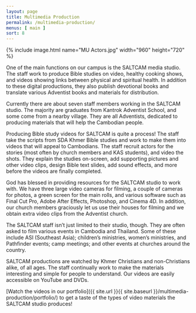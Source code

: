 ```yaml
---
layout: page
title: Multimedia Production
permalink: /multimedia-production/
menus: [ main ]
sort: 8
---
```


{% include image.html name="MU Actors.jpg" width="960" height="720" %}

One of the main functions on our campus is the SALTCAM media studio. The staff
work to produce Bible studies on video, healthy cooking shows, and videos
showing links between physical and spiritual health. In addition to these
digital productions, they also publish devotional books and translate various
Adventist books and materials for distribution.

Currently there are about seven staff members working in the SALTCAM studio. The
majority are graduates from Kantrok Adventist School, and some come from a
nearby village. They are all Adventists, dedicated to producing materials that
will help the Cambodian people.

Producing Bible study videos for SALTCAM is quite a process! The staff take the
scripts from SDA Khmer Bible studies and work to make them into videos that will
appeal to Cambodians. The staff recruit actors for the stories (most often by
  church members and KAS students), and video the shots. They explain the
  studies on-screen, add supporting pictures and other video clips, design Bible
  text slides, add sound effects, and more before the videos are finally
  completed.

God has blessed in providing resources for the SALTCAM studio to work with. We
have three large video cameras for filming, a couple of cameras for photos, a
green screen for the main rolls, and various software such as Final Cut Pro,
Adobe After Effects, Photoshop, and Cinema 4D. In addition, our church members
graciously let us use their houses for filming and we obtain extra video clips
from the Adventist church.

The SALTCAM staff isn’t just limited to their studio, though. They are often
asked to film various events in Cambodia and Thailand. Some of these include ASI
(Southeast Asia); children’s ministries, women’s ministries, and Pathfinder
events; camp meetings; and other events at churches around the country.

SALTCAM productions are watched by Khmer Christians and non-Christians alike, of
all ages. The staff continually work to make the materials interesting and
simple for people to understand. Our videos are easily accessible on YouTube and
DVDs.

[Watch the videos in our portfolio]({{ site.url }}{{ site.baseurl }}/multimedia-production/portfolio/) to get a taste of the types of video materials the
SALTCAM studio produces!
